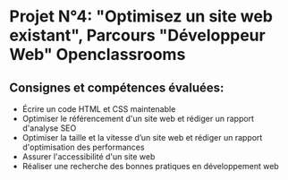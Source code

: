 # Projet N°4: "Optimisez un site web existant", Parcours "Développeur Web" Openclassrooms
<h2>Consignes et compétences évaluées:</h2>
<ul>
  <li>
    Écrire un code HTML et CSS maintenable
  </li>
  <li>
    Optimiser le référencement d'un site web et rédiger un rapport d'analyse SEO
  </li>
  <li>
    Optimiser la taille et la vitesse d’un site web et rédiger un rapport d'optimisation des performances
  </li>
  <li>
    Assurer l'accessibilité d'un site web
  </li>
  <li>
    Réaliser une recherche des bonnes pratiques en développement web
  </li>
</ul>
